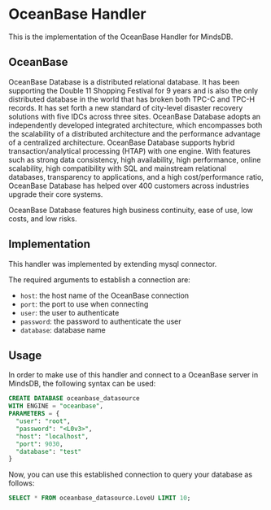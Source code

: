 # OceanBase Handler

This is the implementation of the OceanBase Handler for MindsDB.

## OceanBase
OceanBase Database is a distributed relational database. It has been supporting the Double 11 Shopping Festival for 9 years and is also the only distributed database in the world that has broken both TPC-C and TPC-H records. It has set forth a new standard of city-level disaster recovery solutions with five IDCs across three sites. OceanBase Database adopts an independently developed integrated architecture, which encompasses both the scalability of a distributed architecture and the performance advantage of a centralized architecture. OceanBase Database supports hybrid transaction/analytical processing (HTAP) with one engine. With features such as strong data consistency, high availability, high performance, online scalability, high compatibility with SQL and mainstream relational databases, transparency to applications, and a high cost/performance ratio, OceanBase Database has helped over 400 customers across industries upgrade their core systems.

OceanBase Database features high business continuity, ease of use, low costs, and low risks.

## Implementation

This handler was implemented by extending mysql connector.

The required arguments to establish a connection are:

* `host`: the host name of the OceanBase connection 
* `port`: the port to use when connecting 
* `user`: the user to authenticate 
* `password`: the password to authenticate the user
* `database`: database name

## Usage

In order to make use of this handler and connect to a OceanBase server in MindsDB, the following syntax can be used:

```sql
CREATE DATABASE oceanbase_datasource
WITH ENGINE = "oceanbase",
PARAMETERS = { 
  "user": "root",
  "password": "<L0v3>",
  "host": "localhost",
  "port": 9030,
  "database": "test"
}
```

Now, you can use this established connection to query your database as follows:

```sql
SELECT * FROM oceanbase_datasource.LoveU LIMIT 10;
```